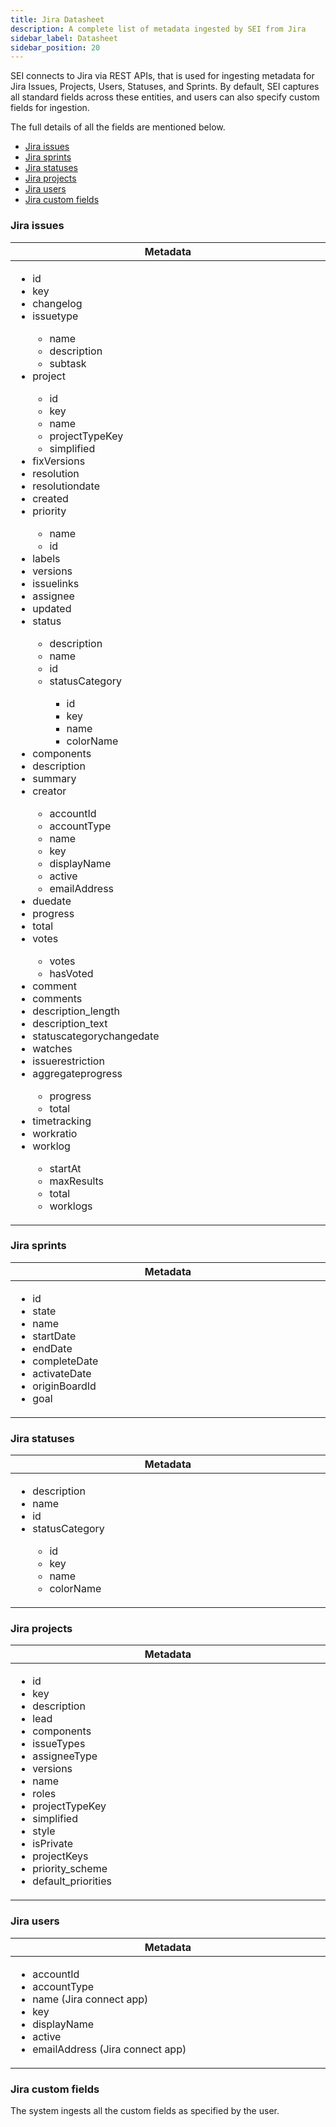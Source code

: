 ```yaml
---
title: Jira Datasheet
description: A complete list of metadata ingested by SEI from Jira
sidebar_label: Datasheet
sidebar_position: 20
---
```


SEI connects to Jira via REST APIs, that is used for ingesting metadata for Jira Issues, Projects, Users, Statuses, and Sprints. By default, SEI captures all standard fields across these entities, and users can also specify custom fields for ingestion.

The full details of all the fields are
mentioned below.

- [Jira issues](#jira-issues)
- [Jira sprints](#jira-sprints)
- [Jira statuses](#jira-statuses)
- [Jira projects](#jira-projects)
- [Jira users](#jira-users)
- [Jira custom fields](#jira-custom-fields)

### Jira issues

<table>
  <thead>
    <tr>
      <th width="1000px">Metadata</th>
    </tr>
  </thead>
  <tbody>
    <tr width="1000px">
      <td>
        <ul>
          <li>id</li>
          <li>key</li>
          <li>changelog</li>
          <li>issuetype</li>
            <ul>
                <li>name</li>
                <li>description</li>
                <li>subtask</li>
            </ul>
          <li>project</li>
            <ul>
                <li>id</li>
                <li>key</li>
                <li>name</li>
                <li>projectTypeKey</li>
                <li>simplified</li>
            </ul>
          <li>fixVersions</li>
          <li>resolution</li>
          <li>resolutiondate</li>
          <li>created</li>
          <li>priority</li>
            <ul>
                <li>name</li>
                <li>id</li>
            </ul>
          <li>labels</li>
          <li>versions</li>
          <li>issuelinks</li>
          <li>assignee</li>
          <li>updated</li>
          <li>status</li>
            <ul>
                <li>description</li>
                <li>name</li>
                <li>id</li>
                <li>statusCategory</li>
                    <ul>
                        <li>id</li>
                        <li>key</li>
                        <li>name</li>
                        <li>colorName</li>
                    </ul>
            </ul>
          <li>components</li>
          <li>description</li>
          <li>summary</li>
          <li>creator</li>
            <ul>
                <li>accountId</li>
                <li>accountType</li>
                <li>name</li>
                <li>key</li>
                <li>displayName</li>
                <li>active</li>
                <li>emailAddress</li>
            </ul>
          <li>duedate</li>
          <li>progress</li>
          <li>total</li>
          <li>votes</li>
            <ul>
                <li>votes</li>
                <li>hasVoted</li>
            </ul>
          <li>comment</li>
          <li>comments</li>
          <li>description_length</li>
          <li>description_text</li>
          <li>statuscategorychangedate</li>
          <li>watches</li>
          <li>issuerestriction</li>
          <li>aggregateprogress</li>
            <ul>
                <li>progress</li>
                <li>total</li>
            </ul>
          <li>timetracking</li>
          <li>workratio</li>
          <li>worklog</li>
            <ul>
                <li>startAt</li>
                <li>maxResults</li>
                <li>total</li>
                <li>worklogs</li>
            </ul>
        </ul>
      </td>
    </tr>
  </tbody>
</table>

### Jira sprints

<table>
  <thead>
    <tr>
      <th width="1000px">Metadata</th>
    </tr>
  </thead>
  <tbody>
    <tr width="1000px">
      <td>
        <ul>
          <li>id</li>
          <li>state</li>
          <li>name</li>
          <li>startDate</li>
          <li>endDate</li>
          <li>completeDate</li>
          <li>activateDate</li>
          <li>originBoardId</li>
          <li>goal</li>
        </ul>
      </td>
    </tr>
  </tbody>
</table>

### Jira statuses

<table>
  <thead>
    <tr>
      <th width="1000px">Metadata</th>
    </tr>
  </thead>
  <tbody>
    <tr width="1000px">
      <td>
        <ul>
          <li>description</li>
          <li>name</li>
          <li>id</li>
          <li>statusCategory</li>
            <ul>
                <li>id</li>
                <li>key</li>
                <li>name</li>
                <li>colorName</li>
            </ul>
        </ul>
      </td>
    </tr>
  </tbody>
</table>

### Jira projects

<table>
  <thead>
    <tr>
      <th width="1000px">Metadata</th>
    </tr>
  </thead>
  <tbody>
    <tr width="1000px">
      <td>
        <ul>
          <li>id</li>
          <li>key</li>
          <li>description</li>
          <li>lead</li>
          <li>components</li>
          <li>issueTypes</li>
          <li>assigneeType</li>
          <li>versions</li>
          <li>name</li>
          <li>roles</li>
          <li>projectTypeKey</li>
          <li>simplified</li>
          <li>style</li>
          <li>isPrivate</li>
          <li>projectKeys</li>
          <li>priority_scheme</li>
          <li>default_priorities</li>
        </ul>
      </td>
    </tr>
  </tbody>
</table>

### Jira users

<table>
  <thead>
    <tr>
      <th width="1000px">Metadata</th>
    </tr>
  </thead>
  <tbody>
    <tr width="1000px">
      <td>
        <ul>
          <li>accountId</li>
          <li>accountType</li>
          <li>name (Jira connect app)</li>
          <li>key</li>
          <li>displayName</li>
          <li>active</li>
          <li>emailAddress (Jira connect app)</li>
        </ul>
      </td>
    </tr>
  </tbody>
</table>

### Jira custom fields

The system ingests all the custom fields as specified by the user.